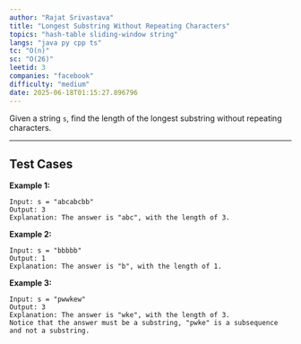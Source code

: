 ```yaml
---
author: "Rajat Srivastava"
title: "Longest Substring Without Repeating Characters"
topics: "hash-table sliding-window string"
langs: "java py cpp ts"
tc: "O(n)"
sc: "O(26)"
leetid: 3
companies: "facebook"
difficulty: "medium"
date: 2025-06-18T01:15:27.896796
---
```


Given a string `s`, find the length of the longest substring without repeating characters.

---

## Test Cases

**Example 1:**
```
Input: s = "abcabcbb"
Output: 3
Explanation: The answer is "abc", with the length of 3.
```

**Example 2:**
```
Input: s = "bbbbb"
Output: 1
Explanation: The answer is "b", with the length of 1.
```

**Example 3:**
```
Input: s = "pwwkew"
Output: 3
Explanation: The answer is "wke", with the length of 3.
Notice that the answer must be a substring, "pwke" is a subsequence and not a substring.
```